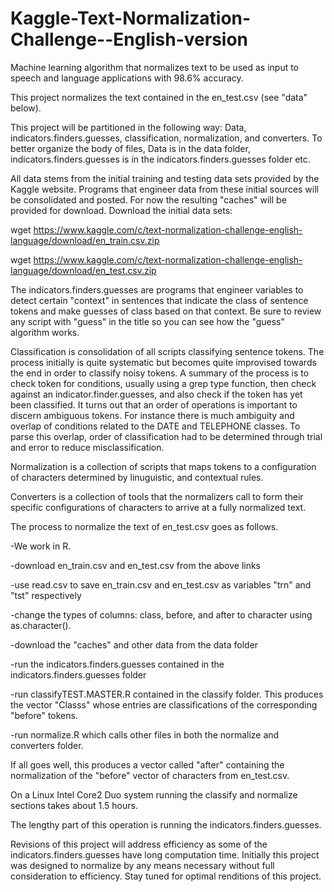 # Kaggle-Text-Normalization-Challenge--English-version
Machine learning algorithm that normalizes text to be used as input to speech and language applications with 98.6% accuracy.

This project normalizes the text contained in the en_test.csv (see "data" below).

This project will be partitioned in the following way: Data, indicators.finders.guesses, classification, normalization, and converters. To better organize the body of files, Data is in the data folder, indicators.finders.guesses is in the indicators.finders.guesses folder etc.

All data stems from the initial training and testing data sets provided by the Kaggle website. Programs that engineer data from these initial sources will be consolidated and posted. For now the resulting "caches" will be provided for download. 
Download the initial data sets: 

wget https://www.kaggle.com/c/text-normalization-challenge-english-language/download/en_train.csv.zip 

wget https://www.kaggle.com/c/text-normalization-challenge-english-language/download/en_test.csv.zip

The indicators.finders.guesses are programs that engineer variables to detect certain "context" in sentences that indicate the class of sentence tokens and make guesses of class based on that context.
Be sure to review any script with "guess" in the title so you can see how the "guess" algorithm works.

Classification is consolidation of all scripts classifying sentence tokens. The process initially is quite systematic but becomes quite improvised towards the end in order to classify noisy tokens. A summary of the process is to check token for conditions, usually using a grep type function, then check against an indicator.finder.guesses, and also check if the token has yet been classified. It turns out that an order of operations is important to discern ambiguous tokens. For instance there is much ambiguity and overlap of conditions related to the DATE and TELEPHONE classes. To parse this overlap, order of classification had to be determined through trial and error to reduce misclassification.

Normalization is a collection of scripts that maps tokens to a configuration of characters determined by linuguistic, and contextual rules.

Converters is a collection of tools that the normalizers call to form their specific configurations of characters to arrive at a fully normalized text.

The process to normalize the text of en_test.csv goes as follows.

-We work in R.

-download en_train.csv and en_test.csv from the above links

-use read.csv to save en_train.csv and en_test.csv as variables "trn" and "tst" respectively

-change the types of columns: class, before, and after to character using as.character().

-download the "caches" and other data from the data folder

-run the indicators.finders.guesses contained in the indicators.finders.guesses folder

-run classifyTEST.MASTER.R contained in the classify folder. This produces the vector "Classs" whose entries are classifications of the corresponding "before" tokens.

-run normalize.R which calls other files in both the normalize and converters folder.

If all goes well, this produces a vector called "after" containing the normalization of the "before" vector of characters from en_test.csv.

On a Linux Intel Core2 Duo system running the classify and normalize sections takes about 1.5 hours.

The lengthy part of this operation is running the indicators.finders.guesses.

Revisions of this project will address efficiency as some of the indicators.finders.guesses have long computation time. Initially this project was designed to normalize by any means necessary without full consideration to efficiency. Stay tuned for optimal renditions of this project.

